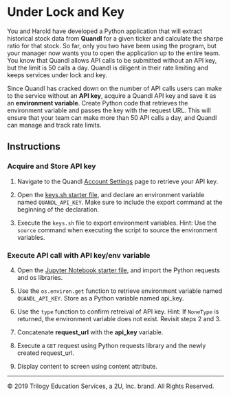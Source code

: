 # Under Lock and Key

You and Harold have developed a Python application that will extract historical stock data from **Quandl** for a given ticker and calculate the sharpe ratio for that stock. So far, only you two have been using the program, but your manager now wants you to open the application up to the entire team. You know that Quandl allows API calls to be submitted without an API key, but the limit is 50 calls a day. Quandl is diligent in their rate limiting and keeps services under lock and key.

Since Quandl has cracked down on the number of API calls users can make to the service without an **API key**, acquire a Quandl API key and save it as an **environment variable**. Create Python code that retrieves the environment variable and passes the key with the request URL. This will ensure that your team can make more than 50 API calls a day, and Quandl can manage and track rate limits.

## Instructions

### Acquire and Store API key

1. Navigate to the Quandl [Account Settings](https://www.quandl.com/account/profile) page to retrieve your API key.

2. Open the [keys.sh starter file](Unsolved/keys.sh), and declare an environment variable named `QUANDL_API_KEY`. Make sure to include the export command at the beginning of the declaration.

3. Execute the `keys.sh` file to export environment variables. Hint: Use the `source` command when executing the script to source the  environment variables.

### Execute API call with API key/env variable

4. Open the [Jupyter Notebook starter file](Unsolved/env_variables.ipynb), and import the Python requests and os libraries.

5. Use the `os.environ.get` function to retrieve environment variable named `QUANDL_API_KEY`. Store as a Python variable named api_key.

6. Use the `type` function to confirm retreival of API key. Hint: If `NoneType` is returned, the environment variable does not exist. Revisit steps 2 and 3.

7. Concatenate **request_url** with the **api_key** variable.

8. Execute a `GET` request using Python requests library and the newly created request_url.

9. Display content to screen using content attribute.

---

© 2019 Trilogy Education Services, a 2U, Inc. brand. All Rights Reserved.
